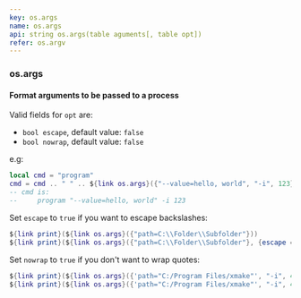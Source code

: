 ```yaml
---
key: os.args
name: os.args
api: string os.args(table aguments[, table opt])
refer: os.argv
---
```


### os.args

#### Format arguments to be passed to a process

Valid fields for `opt` are:

* `bool escape`, default value: `false`
* `bool nowrap`, default value: `false`

e.g:

```lua
local cmd = "program"
cmd = cmd .. " " .. ${link os.args}({"--value=hello, world", "-i", 123})
-- cmd is:
--     program "--value=hello, world" -i 123
```

Set `escape` to `true` if you want to escape backslashes:

```lua
${link print}(${link os.args}({"path=C:\\Folder\\Subfolder"}))                  -- got path=C:\Folder\Subfolder
${link print}(${link os.args}({"path=C:\\Folder\\Subfolder"}, {escape = true})) -- got path=C:\\Folder\\Subfolder
```

Set `nowrap` to `true` if you don't want to wrap quotes:

```lua
${link print}(${link os.args}({'path="C:/Program Files/xmake"', "-i", 42}))                  -- got "path=\"C:/Program Files/xmake\"" -i 42
${link print}(${link os.args}({'path="C:/Program Files/xmake"', "-i", 42}, {nowrap = true})) -- got path=\"C:/Program Files/xmake\" -i 42
```
